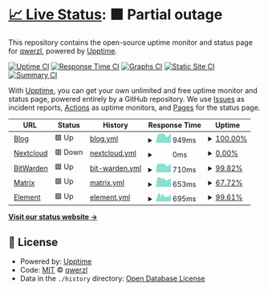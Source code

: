 # [📈 Live Status](https://stats.felt.blue): <!--live status--> **🟧 Partial outage**

This repository contains the open-source uptime monitor and status page for [qwerzl](https://stats.felt.blue), powered by [Upptime](https://github.com/upptime/upptime).

[![Uptime CI](https://github.com/qwerzl/upptime/workflows/Uptime%20CI/badge.svg)](https://github.com/qwerzl/upptime/actions?query=workflow%3A%22Uptime+CI%22)
[![Response Time CI](https://github.com/qwerzl/upptime/workflows/Response%20Time%20CI/badge.svg)](https://github.com/qwerzl/upptime/actions?query=workflow%3A%22Response+Time+CI%22)
[![Graphs CI](https://github.com/qwerzl/upptime/workflows/Graphs%20CI/badge.svg)](https://github.com/qwerzl/upptime/actions?query=workflow%3A%22Graphs+CI%22)
[![Static Site CI](https://github.com/qwerzl/upptime/workflows/Static%20Site%20CI/badge.svg)](https://github.com/qwerzl/upptime/actions?query=workflow%3A%22Static+Site+CI%22)
[![Summary CI](https://github.com/qwerzl/upptime/workflows/Summary%20CI/badge.svg)](https://github.com/qwerzl/upptime/actions?query=workflow%3A%22Summary+CI%22)

With [Upptime](https://upptime.js.org), you can get your own unlimited and free uptime monitor and status page, powered entirely by a GitHub repository. We use [Issues](https://github.com/qwerzl/upptime/issues) as incident reports, [Actions](https://github.com/qwerzl/upptime/actions) as uptime monitors, and [Pages](https://stats.felt.blue) for the status page.

<!--start: status pages-->
<!-- This summary is generated by Upptime (https://github.com/upptime/upptime) -->
<!-- Do not edit this manually, your changes will be overwritten -->
<!-- prettier-ignore -->
| URL | Status | History | Response Time | Uptime |
| --- | ------ | ------- | ------------- | ------ |
| <img alt="" src="https://favicons.githubusercontent.com/felt.blue" height="13"> [Blog](https://felt.blue) | 🟩 Up | [blog.yml](https://github.com/qwerzl/upptime/commits/HEAD/history/blog.yml) | <details><summary><img alt="Response time graph" src="./graphs/blog/response-time-week.png" height="20"> 949ms</summary><br><a href="https://stats.felt.blue/history/blog"><img alt="Response time 1072" src="https://img.shields.io/endpoint?url=https%3A%2F%2Fraw.githubusercontent.com%2Fqwerzl%2Fupptime%2FHEAD%2Fapi%2Fblog%2Fresponse-time.json"></a><br><a href="https://stats.felt.blue/history/blog"><img alt="24-hour response time 858" src="https://img.shields.io/endpoint?url=https%3A%2F%2Fraw.githubusercontent.com%2Fqwerzl%2Fupptime%2FHEAD%2Fapi%2Fblog%2Fresponse-time-day.json"></a><br><a href="https://stats.felt.blue/history/blog"><img alt="7-day response time 949" src="https://img.shields.io/endpoint?url=https%3A%2F%2Fraw.githubusercontent.com%2Fqwerzl%2Fupptime%2FHEAD%2Fapi%2Fblog%2Fresponse-time-week.json"></a><br><a href="https://stats.felt.blue/history/blog"><img alt="30-day response time 1538" src="https://img.shields.io/endpoint?url=https%3A%2F%2Fraw.githubusercontent.com%2Fqwerzl%2Fupptime%2FHEAD%2Fapi%2Fblog%2Fresponse-time-month.json"></a><br><a href="https://stats.felt.blue/history/blog"><img alt="1-year response time 1072" src="https://img.shields.io/endpoint?url=https%3A%2F%2Fraw.githubusercontent.com%2Fqwerzl%2Fupptime%2FHEAD%2Fapi%2Fblog%2Fresponse-time-year.json"></a></details> | <details><summary><a href="https://stats.felt.blue/history/blog">100.00%</a></summary><a href="https://stats.felt.blue/history/blog"><img alt="All-time uptime 94.53%" src="https://img.shields.io/endpoint?url=https%3A%2F%2Fraw.githubusercontent.com%2Fqwerzl%2Fupptime%2FHEAD%2Fapi%2Fblog%2Fuptime.json"></a><br><a href="https://stats.felt.blue/history/blog"><img alt="24-hour uptime 100.00%" src="https://img.shields.io/endpoint?url=https%3A%2F%2Fraw.githubusercontent.com%2Fqwerzl%2Fupptime%2FHEAD%2Fapi%2Fblog%2Fuptime-day.json"></a><br><a href="https://stats.felt.blue/history/blog"><img alt="7-day uptime 100.00%" src="https://img.shields.io/endpoint?url=https%3A%2F%2Fraw.githubusercontent.com%2Fqwerzl%2Fupptime%2FHEAD%2Fapi%2Fblog%2Fuptime-week.json"></a><br><a href="https://stats.felt.blue/history/blog"><img alt="30-day uptime 91.73%" src="https://img.shields.io/endpoint?url=https%3A%2F%2Fraw.githubusercontent.com%2Fqwerzl%2Fupptime%2FHEAD%2Fapi%2Fblog%2Fuptime-month.json"></a><br><a href="https://stats.felt.blue/history/blog"><img alt="1-year uptime 94.53%" src="https://img.shields.io/endpoint?url=https%3A%2F%2Fraw.githubusercontent.com%2Fqwerzl%2Fupptime%2FHEAD%2Fapi%2Fblog%2Fuptime-year.json"></a></details>
| <img alt="" src="https://favicons.githubusercontent.com/nc.felt.blue" height="13"> [Nextcloud](https://nc.felt.blue) | 🟥 Down | [nextcloud.yml](https://github.com/qwerzl/upptime/commits/HEAD/history/nextcloud.yml) | <details><summary><img alt="Response time graph" src="./graphs/nextcloud/response-time-week.png" height="20"> 0ms</summary><br><a href="https://stats.felt.blue/history/nextcloud"><img alt="Response time 1994" src="https://img.shields.io/endpoint?url=https%3A%2F%2Fraw.githubusercontent.com%2Fqwerzl%2Fupptime%2FHEAD%2Fapi%2Fnextcloud%2Fresponse-time.json"></a><br><a href="https://stats.felt.blue/history/nextcloud"><img alt="24-hour response time 0" src="https://img.shields.io/endpoint?url=https%3A%2F%2Fraw.githubusercontent.com%2Fqwerzl%2Fupptime%2FHEAD%2Fapi%2Fnextcloud%2Fresponse-time-day.json"></a><br><a href="https://stats.felt.blue/history/nextcloud"><img alt="7-day response time 0" src="https://img.shields.io/endpoint?url=https%3A%2F%2Fraw.githubusercontent.com%2Fqwerzl%2Fupptime%2FHEAD%2Fapi%2Fnextcloud%2Fresponse-time-week.json"></a><br><a href="https://stats.felt.blue/history/nextcloud"><img alt="30-day response time 0" src="https://img.shields.io/endpoint?url=https%3A%2F%2Fraw.githubusercontent.com%2Fqwerzl%2Fupptime%2FHEAD%2Fapi%2Fnextcloud%2Fresponse-time-month.json"></a><br><a href="https://stats.felt.blue/history/nextcloud"><img alt="1-year response time 1994" src="https://img.shields.io/endpoint?url=https%3A%2F%2Fraw.githubusercontent.com%2Fqwerzl%2Fupptime%2FHEAD%2Fapi%2Fnextcloud%2Fresponse-time-year.json"></a></details> | <details><summary><a href="https://stats.felt.blue/history/nextcloud">0.00%</a></summary><a href="https://stats.felt.blue/history/nextcloud"><img alt="All-time uptime 26.48%" src="https://img.shields.io/endpoint?url=https%3A%2F%2Fraw.githubusercontent.com%2Fqwerzl%2Fupptime%2FHEAD%2Fapi%2Fnextcloud%2Fuptime.json"></a><br><a href="https://stats.felt.blue/history/nextcloud"><img alt="24-hour uptime 0.00%" src="https://img.shields.io/endpoint?url=https%3A%2F%2Fraw.githubusercontent.com%2Fqwerzl%2Fupptime%2FHEAD%2Fapi%2Fnextcloud%2Fuptime-day.json"></a><br><a href="https://stats.felt.blue/history/nextcloud"><img alt="7-day uptime 0.00%" src="https://img.shields.io/endpoint?url=https%3A%2F%2Fraw.githubusercontent.com%2Fqwerzl%2Fupptime%2FHEAD%2Fapi%2Fnextcloud%2Fuptime-week.json"></a><br><a href="https://stats.felt.blue/history/nextcloud"><img alt="30-day uptime 0.00%" src="https://img.shields.io/endpoint?url=https%3A%2F%2Fraw.githubusercontent.com%2Fqwerzl%2Fupptime%2FHEAD%2Fapi%2Fnextcloud%2Fuptime-month.json"></a><br><a href="https://stats.felt.blue/history/nextcloud"><img alt="1-year uptime 26.48%" src="https://img.shields.io/endpoint?url=https%3A%2F%2Fraw.githubusercontent.com%2Fqwerzl%2Fupptime%2FHEAD%2Fapi%2Fnextcloud%2Fuptime-year.json"></a></details>
| <img alt="" src="https://favicons.githubusercontent.com/pw.felt.blue" height="13"> [BitWarden](https://pw.felt.blue) | 🟩 Up | [bit-warden.yml](https://github.com/qwerzl/upptime/commits/HEAD/history/bit-warden.yml) | <details><summary><img alt="Response time graph" src="./graphs/bit-warden/response-time-week.png" height="20"> 710ms</summary><br><a href="https://stats.felt.blue/history/bit-warden"><img alt="Response time 692" src="https://img.shields.io/endpoint?url=https%3A%2F%2Fraw.githubusercontent.com%2Fqwerzl%2Fupptime%2FHEAD%2Fapi%2Fbit-warden%2Fresponse-time.json"></a><br><a href="https://stats.felt.blue/history/bit-warden"><img alt="24-hour response time 788" src="https://img.shields.io/endpoint?url=https%3A%2F%2Fraw.githubusercontent.com%2Fqwerzl%2Fupptime%2FHEAD%2Fapi%2Fbit-warden%2Fresponse-time-day.json"></a><br><a href="https://stats.felt.blue/history/bit-warden"><img alt="7-day response time 710" src="https://img.shields.io/endpoint?url=https%3A%2F%2Fraw.githubusercontent.com%2Fqwerzl%2Fupptime%2FHEAD%2Fapi%2Fbit-warden%2Fresponse-time-week.json"></a><br><a href="https://stats.felt.blue/history/bit-warden"><img alt="30-day response time 745" src="https://img.shields.io/endpoint?url=https%3A%2F%2Fraw.githubusercontent.com%2Fqwerzl%2Fupptime%2FHEAD%2Fapi%2Fbit-warden%2Fresponse-time-month.json"></a><br><a href="https://stats.felt.blue/history/bit-warden"><img alt="1-year response time 692" src="https://img.shields.io/endpoint?url=https%3A%2F%2Fraw.githubusercontent.com%2Fqwerzl%2Fupptime%2FHEAD%2Fapi%2Fbit-warden%2Fresponse-time-year.json"></a></details> | <details><summary><a href="https://stats.felt.blue/history/bit-warden">99.82%</a></summary><a href="https://stats.felt.blue/history/bit-warden"><img alt="All-time uptime 99.88%" src="https://img.shields.io/endpoint?url=https%3A%2F%2Fraw.githubusercontent.com%2Fqwerzl%2Fupptime%2FHEAD%2Fapi%2Fbit-warden%2Fuptime.json"></a><br><a href="https://stats.felt.blue/history/bit-warden"><img alt="24-hour uptime 100.00%" src="https://img.shields.io/endpoint?url=https%3A%2F%2Fraw.githubusercontent.com%2Fqwerzl%2Fupptime%2FHEAD%2Fapi%2Fbit-warden%2Fuptime-day.json"></a><br><a href="https://stats.felt.blue/history/bit-warden"><img alt="7-day uptime 99.82%" src="https://img.shields.io/endpoint?url=https%3A%2F%2Fraw.githubusercontent.com%2Fqwerzl%2Fupptime%2FHEAD%2Fapi%2Fbit-warden%2Fuptime-week.json"></a><br><a href="https://stats.felt.blue/history/bit-warden"><img alt="30-day uptime 99.88%" src="https://img.shields.io/endpoint?url=https%3A%2F%2Fraw.githubusercontent.com%2Fqwerzl%2Fupptime%2FHEAD%2Fapi%2Fbit-warden%2Fuptime-month.json"></a><br><a href="https://stats.felt.blue/history/bit-warden"><img alt="1-year uptime 99.88%" src="https://img.shields.io/endpoint?url=https%3A%2F%2Fraw.githubusercontent.com%2Fqwerzl%2Fupptime%2FHEAD%2Fapi%2Fbit-warden%2Fuptime-year.json"></a></details>
| <img alt="" src="https://favicons.githubusercontent.com/matrix.felt.blue" height="13"> [Matrix](https://matrix.felt.blue) | 🟩 Up | [matrix.yml](https://github.com/qwerzl/upptime/commits/HEAD/history/matrix.yml) | <details><summary><img alt="Response time graph" src="./graphs/matrix/response-time-week.png" height="20"> 653ms</summary><br><a href="https://stats.felt.blue/history/matrix"><img alt="Response time 1120" src="https://img.shields.io/endpoint?url=https%3A%2F%2Fraw.githubusercontent.com%2Fqwerzl%2Fupptime%2FHEAD%2Fapi%2Fmatrix%2Fresponse-time.json"></a><br><a href="https://stats.felt.blue/history/matrix"><img alt="24-hour response time 763" src="https://img.shields.io/endpoint?url=https%3A%2F%2Fraw.githubusercontent.com%2Fqwerzl%2Fupptime%2FHEAD%2Fapi%2Fmatrix%2Fresponse-time-day.json"></a><br><a href="https://stats.felt.blue/history/matrix"><img alt="7-day response time 653" src="https://img.shields.io/endpoint?url=https%3A%2F%2Fraw.githubusercontent.com%2Fqwerzl%2Fupptime%2FHEAD%2Fapi%2Fmatrix%2Fresponse-time-week.json"></a><br><a href="https://stats.felt.blue/history/matrix"><img alt="30-day response time 1094" src="https://img.shields.io/endpoint?url=https%3A%2F%2Fraw.githubusercontent.com%2Fqwerzl%2Fupptime%2FHEAD%2Fapi%2Fmatrix%2Fresponse-time-month.json"></a><br><a href="https://stats.felt.blue/history/matrix"><img alt="1-year response time 1120" src="https://img.shields.io/endpoint?url=https%3A%2F%2Fraw.githubusercontent.com%2Fqwerzl%2Fupptime%2FHEAD%2Fapi%2Fmatrix%2Fresponse-time-year.json"></a></details> | <details><summary><a href="https://stats.felt.blue/history/matrix">67.72%</a></summary><a href="https://stats.felt.blue/history/matrix"><img alt="All-time uptime 91.26%" src="https://img.shields.io/endpoint?url=https%3A%2F%2Fraw.githubusercontent.com%2Fqwerzl%2Fupptime%2FHEAD%2Fapi%2Fmatrix%2Fuptime.json"></a><br><a href="https://stats.felt.blue/history/matrix"><img alt="24-hour uptime 100.00%" src="https://img.shields.io/endpoint?url=https%3A%2F%2Fraw.githubusercontent.com%2Fqwerzl%2Fupptime%2FHEAD%2Fapi%2Fmatrix%2Fuptime-day.json"></a><br><a href="https://stats.felt.blue/history/matrix"><img alt="7-day uptime 67.72%" src="https://img.shields.io/endpoint?url=https%3A%2F%2Fraw.githubusercontent.com%2Fqwerzl%2Fupptime%2FHEAD%2Fapi%2Fmatrix%2Fuptime-week.json"></a><br><a href="https://stats.felt.blue/history/matrix"><img alt="30-day uptime 84.31%" src="https://img.shields.io/endpoint?url=https%3A%2F%2Fraw.githubusercontent.com%2Fqwerzl%2Fupptime%2FHEAD%2Fapi%2Fmatrix%2Fuptime-month.json"></a><br><a href="https://stats.felt.blue/history/matrix"><img alt="1-year uptime 91.26%" src="https://img.shields.io/endpoint?url=https%3A%2F%2Fraw.githubusercontent.com%2Fqwerzl%2Fupptime%2FHEAD%2Fapi%2Fmatrix%2Fuptime-year.json"></a></details>
| <img alt="" src="https://favicons.githubusercontent.com/element.felt.blue" height="13"> [Element](https://element.felt.blue) | 🟩 Up | [element.yml](https://github.com/qwerzl/upptime/commits/HEAD/history/element.yml) | <details><summary><img alt="Response time graph" src="./graphs/element/response-time-week.png" height="20"> 695ms</summary><br><a href="https://stats.felt.blue/history/element"><img alt="Response time 528" src="https://img.shields.io/endpoint?url=https%3A%2F%2Fraw.githubusercontent.com%2Fqwerzl%2Fupptime%2FHEAD%2Fapi%2Felement%2Fresponse-time.json"></a><br><a href="https://stats.felt.blue/history/element"><img alt="24-hour response time 656" src="https://img.shields.io/endpoint?url=https%3A%2F%2Fraw.githubusercontent.com%2Fqwerzl%2Fupptime%2FHEAD%2Fapi%2Felement%2Fresponse-time-day.json"></a><br><a href="https://stats.felt.blue/history/element"><img alt="7-day response time 695" src="https://img.shields.io/endpoint?url=https%3A%2F%2Fraw.githubusercontent.com%2Fqwerzl%2Fupptime%2FHEAD%2Fapi%2Felement%2Fresponse-time-week.json"></a><br><a href="https://stats.felt.blue/history/element"><img alt="30-day response time 890" src="https://img.shields.io/endpoint?url=https%3A%2F%2Fraw.githubusercontent.com%2Fqwerzl%2Fupptime%2FHEAD%2Fapi%2Felement%2Fresponse-time-month.json"></a><br><a href="https://stats.felt.blue/history/element"><img alt="1-year response time 528" src="https://img.shields.io/endpoint?url=https%3A%2F%2Fraw.githubusercontent.com%2Fqwerzl%2Fupptime%2FHEAD%2Fapi%2Felement%2Fresponse-time-year.json"></a></details> | <details><summary><a href="https://stats.felt.blue/history/element">99.61%</a></summary><a href="https://stats.felt.blue/history/element"><img alt="All-time uptime 97.03%" src="https://img.shields.io/endpoint?url=https%3A%2F%2Fraw.githubusercontent.com%2Fqwerzl%2Fupptime%2FHEAD%2Fapi%2Felement%2Fuptime.json"></a><br><a href="https://stats.felt.blue/history/element"><img alt="24-hour uptime 100.00%" src="https://img.shields.io/endpoint?url=https%3A%2F%2Fraw.githubusercontent.com%2Fqwerzl%2Fupptime%2FHEAD%2Fapi%2Felement%2Fuptime-day.json"></a><br><a href="https://stats.felt.blue/history/element"><img alt="7-day uptime 99.61%" src="https://img.shields.io/endpoint?url=https%3A%2F%2Fraw.githubusercontent.com%2Fqwerzl%2Fupptime%2FHEAD%2Fapi%2Felement%2Fuptime-week.json"></a><br><a href="https://stats.felt.blue/history/element"><img alt="30-day uptime 97.93%" src="https://img.shields.io/endpoint?url=https%3A%2F%2Fraw.githubusercontent.com%2Fqwerzl%2Fupptime%2FHEAD%2Fapi%2Felement%2Fuptime-month.json"></a><br><a href="https://stats.felt.blue/history/element"><img alt="1-year uptime 97.03%" src="https://img.shields.io/endpoint?url=https%3A%2F%2Fraw.githubusercontent.com%2Fqwerzl%2Fupptime%2FHEAD%2Fapi%2Felement%2Fuptime-year.json"></a></details>

<!--end: status pages-->

[**Visit our status website →**](https://stats.felt.blue)

## 📄 License

- Powered by: [Upptime](https://github.com/upptime/upptime)
- Code: [MIT](./LICENSE) © [qwerzl](https://stats.felt.blue)
- Data in the `./history` directory: [Open Database License](https://opendatacommons.org/licenses/odbl/1-0/)
